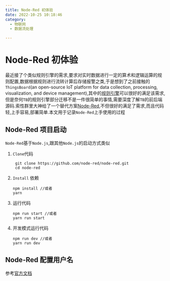 ```yaml
---
title: Node-Red 初体验
date: 2022-10-25 10:18:46
category:
  - 物联网
  - 数据流处理

---
```

# Node-Red 初体验

​	最近接了个类似规则引擎的需求,要求对实时数据进行一定的算术和逻辑运算的规则配置,数据根据规则进行流转计算后存储报警之类,于是想到了之前接触的`ThingsBoard`(an open-source IoT platform for data collection, processing, visualization, and device management),其中的[规则引擎](https://thingsboard.io/docs/user-guide/rule-engine-2-0/re-getting-started/)可以很好的满足该需求,但是奈何`TB`的规则引擎部分迁移不是一件很简单的事情,需要深度了解`TB`的前后端源码.索性群里大神给了一个替代方案[Node-Red](https://github.com/node-red/node-red),不但很好的满足了需求,而且代码轻,上手容易,部署简单.本文用于记录`Node-Red`上手使用的过程

## Node-Red 项目启动

`Node-Red`基于`Node.js`,跟其他`Node.js`的启动方式类似

1. `Clone`代码

   ```shell
    git clone https://github.com/node-red/node-red.git
    cd node-red
   ```

2. `Install` 依赖

   ```shell
   npm install //或者
   yarn
   ```

3. 运行代码

   ```shell
   npm run start //或者
   yarn run start
   ```

4. 开发模式运行代码

   ```shell
   npm run dev //或者
   yarn run dev
   ```

## Node-Red 配置用户名

参考[官方文档]()